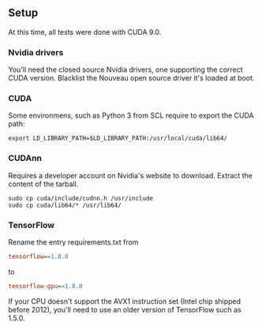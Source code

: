 ## Setup

At this time, all tests were done with CUDA 9.0.
### Nvidia drivers
You'll need the closed source Nvidia drivers, one supporting the correct CUDA version.
Blacklist the Nouveau open source driver it's loaded at boot.
### CUDA
Some environmens, such as Python 3 from SCL require to export the CUDA path:
```shell
export LD_LIBRARY_PATH=$LD_LIBRARY_PATH:/usr/local/cuda/lib64/
```
### CUDAnn
Requires a developer account on Nvidia's website to download. Extract the content of the tarball.
```shell
sudo cp cuda/include/cudnn.h /usr/include
sudo cp cuda/lib64/* /usr/lib64/
```
### TensorFlow
Rename the entry requirements.txt from
```ini
tensorflow==1.8.0
```
to
```ini
tensorflow-gpu==1.8.0
```
If your CPU doesn't support the AVX1 instruction set (Intel chip shipped before 2012), you'll need to use an older version of TensorFlow such as 1.5.0.
